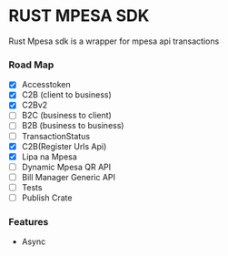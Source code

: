# RUST MPESA SDK
 Rust Mpesa sdk is a wrapper for mpesa api transactions
### Road Map
- [X] Accesstoken
- [X] C2B (client to business)
- [X] C2Bv2
- [ ] B2C (business to client)
- [ ] B2B (business to business)
- [ ] TransactionStatus
- [X] C2B(Register Urls Api)
- [X] Lipa na Mpesa
- [ ] Dynamic Mpesa QR API
- [ ] Bill Manager Generic API
- [ ] Tests
- [ ] Publish Crate

### Features
- Async

